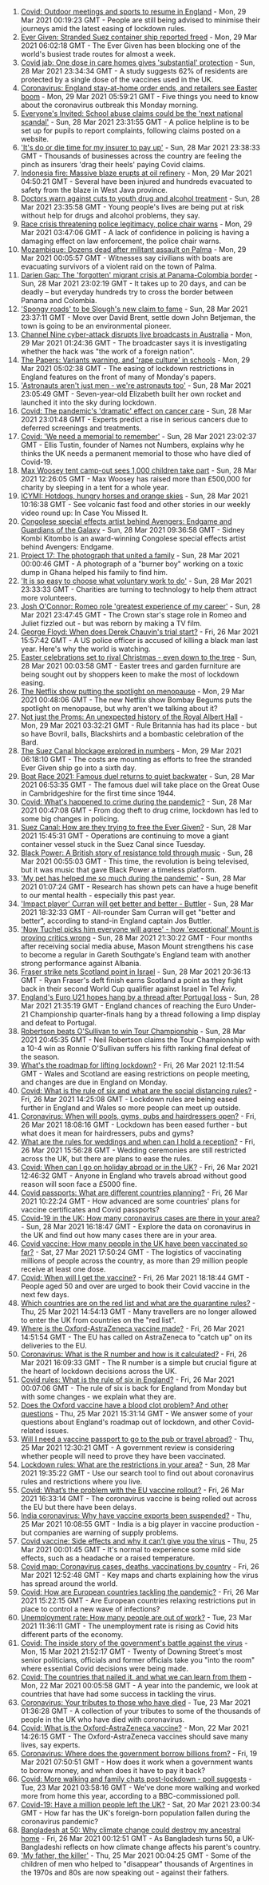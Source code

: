 1. [Covid: Outdoor meetings and sports to resume in England](https://www.bbc.co.uk/news/uk-56559173) - Mon, 29 Mar 2021 00:19:23 GMT - People are still being advised to minimise their journeys amid the latest easing of lockdown rules.
2. [Ever Given: Stranded Suez container ship reported freed](https://www.bbc.co.uk/news/world-middle-east-56559904) - Mon, 29 Mar 2021 06:02:18 GMT - The Ever Given has been blocking one of the world's busiest trade routes for almost a week.
3. [Covid jab: One dose in care homes gives 'substantial' protection](https://www.bbc.co.uk/news/health-56540729) - Sun, 28 Mar 2021 23:34:34 GMT - A study suggests 62% of residents are protected by a single dose of the vaccines used in the UK.
4. [Coronavirus: England stay-at-home order ends, and retailers see Easter boom](https://www.bbc.co.uk/news/uk-56561010) - Mon, 29 Mar 2021 05:59:21 GMT - Five things you need to know about the coronavirus outbreak this Monday morning.
5. [Everyone's Invited: School abuse claims could be the 'next national scandal'](https://www.bbc.co.uk/news/uk-56558487) - Sun, 28 Mar 2021 23:31:55 GMT - A police helpline is to be set up for pupils to report complaints, following claims posted on a website.
6. ['It's do or die time for my insurer to pay up'](https://www.bbc.co.uk/news/business-56535583) - Sun, 28 Mar 2021 23:38:33 GMT - Thousands of businesses across the country are feeling the pinch as insurers 'drag their heels' paying Covid claims.
7. [Indonesia fire: Massive blaze erupts at oil refinery](https://www.bbc.co.uk/news/world-asia-56560826) - Mon, 29 Mar 2021 04:50:21 GMT - Several have been injured and hundreds evacuated to safety from the blaze in West Java province.
8. [Doctors warn against cuts to youth drug and alcohol treatment](https://www.bbc.co.uk/news/health-56541330) - Sun, 28 Mar 2021 23:35:58 GMT - Young people's lives are being put at risk without help for drugs and alcohol problems, they say.
9. [Race crisis threatening police legitimacy, police chair warns](https://www.bbc.co.uk/news/uk-56559834) - Mon, 29 Mar 2021 03:47:06 GMT - A lack of confidence in policing is having a damaging effect on law enforcement, the police chair warns.
10. [Mozambique: Dozens dead after militant assault on Palma](https://www.bbc.co.uk/news/world-africa-56557623) - Mon, 29 Mar 2021 00:05:57 GMT - Witnesses say civilians with boats are evacuating survivors of a violent raid on the town of Palma.
11. [Darien Gap: The 'forgotten' migrant crisis at Panama-Colombia border](https://www.bbc.co.uk/news/world-latin-america-56544700) - Sun, 28 Mar 2021 23:02:19 GMT - It takes up to 20 days, and can be deadly – but everyday hundreds try to cross the border between Panama and Colombia.
12. ['Spongy roads' to be Slough's new claim to fame](https://www.bbc.co.uk/news/uk-56556943) - Sun, 28 Mar 2021 23:37:11 GMT - Move over David Brent, settle down John Betjeman, the town is going to be an environmental pioneer.
13. [Channel Nine cyber-attack disrupts live broadcasts in Australia](https://www.bbc.co.uk/news/world-australia-56554641) - Mon, 29 Mar 2021 01:24:36 GMT - The broadcaster says it is investigating whether the hack was "the work of a foreign nation".
14. [The Papers: Variants warning, and 'rape culture' in schools](https://www.bbc.co.uk/news/blogs-the-papers-56559504) - Mon, 29 Mar 2021 05:02:38 GMT - The easing of lockdown restrictions in England features on the front of many of Monday's papers.
15. ['Astronauts aren't just men - we're astronauts too'](https://www.bbc.co.uk/news/uk-england-leicestershire-56445616) - Sun, 28 Mar 2021 23:05:49 GMT - Seven-year-old Elizabeth built her own rocket and launched it into the sky during lockdown.
16. [Covid: The pandemic's 'dramatic' effect on cancer care](https://www.bbc.co.uk/news/world-us-canada-56541223) - Sun, 28 Mar 2021 23:01:48 GMT - Experts predict a rise in serious cancers due to deferred screenings and treatments.
17. [Covid: 'We need a memorial to remember'](https://www.bbc.co.uk/news/uk-56544699) - Sun, 28 Mar 2021 23:02:37 GMT - Ellis Tustin, founder of Names not Numbers, explains why he thinks the UK needs a permanent memorial to those who have died of Covid-19.
18. [Max Woosey tent camp-out sees 1,000 children take part](https://www.bbc.co.uk/news/uk-england-devon-56548931) - Sun, 28 Mar 2021 12:26:05 GMT - Max Woosey has raised more than £500,000 for charity by sleeping in a tent for a whole year.
19. [ICYMI: Hotdogs, hungry horses and orange skies](https://www.bbc.co.uk/news/world-56540269) - Sun, 28 Mar 2021 10:16:38 GMT - See volcanic fast food and other stories in our weekly video round up: In Case You Missed It.
20. [Congolese special effects artist behind Avengers: Endgame and Guardians of the Galaxy](https://www.bbc.co.uk/news/world-africa-56545250) - Sun, 28 Mar 2021 09:36:58 GMT - Sidney Kombi Kitombo is an award-winning Congolese special effects artist behind Avengers: Endgame.
21. [Project 17: The photograph that united a family](https://www.bbc.co.uk/news/world-africa-56541869) - Sun, 28 Mar 2021 00:00:46 GMT - A photograph of a "burner boy" working on a toxic dump in Ghana helped his family to find him.
22. ['It is so easy to choose what voluntary work to do'](https://www.bbc.co.uk/news/business-56510893) - Sun, 28 Mar 2021 23:33:33 GMT - Charities are turning to technology to help them attract more volunteers.
23. [Josh O'Connor: Romeo role 'greatest experience of my career'](https://www.bbc.co.uk/news/entertainment-arts-56487343) - Sun, 28 Mar 2021 23:47:45 GMT - The Crown star's stage role in Romeo and Juliet fizzled out - but was reborn by making a TV film.
24. [George Floyd: When does Derek Chauvin's trial start?](https://www.bbc.co.uk/news/world-us-canada-56270334) - Fri, 26 Mar 2021 15:57:42 GMT - A US police officer is accused of killing a black man last year. Here's why the world is watching.
25. [Easter celebrations set to rival Christmas - even down to the tree](https://www.bbc.co.uk/news/business-56541002) - Sun, 28 Mar 2021 00:03:58 GMT - Easter trees and garden furniture are being sought out by shoppers keen to make the most of lockdown easing.
26. [The Netflix show putting the spotlight on menopause](https://www.bbc.co.uk/news/world-asia-india-56523148) - Mon, 29 Mar 2021 00:48:06 GMT - The new Netflix show Bombay Begums puts the spotlight on menopause, but why aren't we talking about it?
27. [Not just the Proms: An unexpected history of the Royal Albert Hall](https://www.bbc.co.uk/news/uk-england-london-56428543) - Mon, 29 Mar 2021 03:32:21 GMT - Rule Britannia has had its place - but so have Bovril, balls, Blackshirts and a bombastic celebration of the Bard.
28. [The Suez Canal blockage explored in numbers](https://www.bbc.co.uk/news/business-56559073) - Mon, 29 Mar 2021 06:18:10 GMT - The costs are mounting as efforts to free the stranded Ever Given ship go into a sixth day.
29. [Boat Race 2021: Famous duel returns to quiet backwater](https://www.bbc.co.uk/news/uk-england-cambridgeshire-56338056) - Sun, 28 Mar 2021 06:53:35 GMT - The famous duel will take place on the Great Ouse in Cambridgeshire for the first time since 1944.
30. [Covid: What's happened to crime during the pandemic?](https://www.bbc.co.uk/news/56463680) - Sun, 28 Mar 2021 00:47:08 GMT - From dog theft to drug crime, lockdown has led to some big changes in policing.
31. [Suez Canal: How are they trying to free the Ever Given?](https://www.bbc.co.uk/news/56523659) - Sun, 28 Mar 2021 15:45:31 GMT - Operations are continuing to move a giant container vessel stuck in the Suez Canal since Tuesday.
32. [Black Power: A British story of resistance told through music](https://www.bbc.co.uk/news/stories-56529301) - Sun, 28 Mar 2021 00:55:03 GMT - This time, the revolution is being televised, but it was music that gave Black Power a timeless platform.
33. ['My pet has helped me so much during the pandemic'](https://www.bbc.co.uk/news/newsbeat-56537990) - Sun, 28 Mar 2021 01:07:24 GMT - Research has shown pets can have a huge benefit to our mental health - especially this past year.
34. ['Impact player' Curran will get better and better - Buttler](https://www.bbc.co.uk/sport/cricket/56559124) - Sun, 28 Mar 2021 18:32:33 GMT - All-rounder Sam Curran will get "better and better", according to stand-in England captain Jos Buttler.
35. ['Now Tuchel picks him everyone will agree' - how 'exceptional' Mount is proving critics wrong](https://www.bbc.co.uk/sport/football/56559161) - Sun, 28 Mar 2021 21:30:22 GMT - Four months after receiving social media abuse, Mason Mount strengthens his case to become a regular in Gareth Southgate's England team with another strong performance against Albania.
36. [Fraser strike nets Scotland point in Israel](https://www.bbc.co.uk/sport/football/56472932) - Sun, 28 Mar 2021 20:36:13 GMT - Ryan Fraser's deft finish earns Scotland a point as they fight back in their second World Cup qualifier against Israel in Tel Aviv.
37. [England's Euro U21 hopes hang by a thread after Portugal loss](https://www.bbc.co.uk/sport/football/56551054) - Sun, 28 Mar 2021 21:35:19 GMT - England chances of reaching the Euro Under-21 Championship quarter-finals hang by a thread following a limp display and defeat to Portugal.
38. [Robertson beats O'Sullivan to win Tour Championship](https://www.bbc.co.uk/sport/snooker/56552769) - Sun, 28 Mar 2021 20:45:35 GMT - Neil Robertson claims the Tour Championship with a 10-4 win as Ronnie O'Sullivan suffers his fifth ranking final defeat of the season.
39. [What's the roadmap for lifting lockdown?](https://www.bbc.co.uk/news/explainers-52530518) - Fri, 26 Mar 2021 12:11:54 GMT - Wales and Scotland are easing restrictions on people meeting, and changes are due in England on Monday.
40. [Covid: What is the rule of six and what are the social distancing rules?](https://www.bbc.co.uk/news/uk-51506729) - Fri, 26 Mar 2021 14:25:08 GMT - Lockdown rules are being eased further in England and Wales so more people can meet up outside.
41. [Coronavirus: When will pools, gyms, pubs and hairdressers open?](https://www.bbc.co.uk/news/explainers-53349989) - Fri, 26 Mar 2021 18:08:16 GMT - Lockdown has been eased further - but what does it mean for hairdressers, pubs and gyms?
42. [What are the rules for weddings and when can I hold a reception?](https://www.bbc.co.uk/news/explainers-52811509) - Fri, 26 Mar 2021 15:56:28 GMT - Wedding ceremonies are still restricted across the UK, but there are plans to ease the rules.
43. [Covid: When can I go on holiday abroad or in the UK?](https://www.bbc.co.uk/news/explainers-52646738) - Fri, 26 Mar 2021 12:46:32 GMT - Anyone in England who travels abroad without good reason will soon face a £5000 fine.
44. [Covid passports: What are different countries planning?](https://www.bbc.co.uk/news/world-europe-56522408) - Fri, 26 Mar 2021 10:22:24 GMT - How advanced are some countries' plans for vaccine certificates and Covid passports?
45. [Covid-19 in the UK: How many coronavirus cases are there in your area?](https://www.bbc.co.uk/news/uk-51768274) - Sun, 28 Mar 2021 16:18:47 GMT - Explore the data on coronavirus in the UK and find out how many cases there are in your area.
46. [Covid vaccine: How many people in the UK have been vaccinated so far?](https://www.bbc.co.uk/news/health-55274833) - Sat, 27 Mar 2021 17:50:24 GMT - The logistics of vaccinating millions of people across the country, as more than 29 million people receive at least one dose.
47. [Covid: When will I get the vaccine?](https://www.bbc.co.uk/news/health-55045639) - Fri, 26 Mar 2021 18:18:44 GMT - People aged 50 and over are urged to book their Covid vaccine in the next few days.
48. [Which countries are on the red list and what are the quarantine rules?](https://www.bbc.co.uk/news/explainers-52544307) - Thu, 25 Mar 2021 14:54:13 GMT - Many travellers are no longer allowed to enter the UK from countries on the "red list".
49. [Where is the Oxford-AstraZeneca vaccine made?](https://www.bbc.co.uk/news/56483766) - Fri, 26 Mar 2021 14:51:54 GMT - The EU has called on AstraZeneca to "catch up" on its deliveries to the EU.
50. [Coronavirus: What is the R number and how is it calculated?](https://www.bbc.co.uk/news/health-52473523) - Fri, 26 Mar 2021 16:09:33 GMT - The R number is a simple but crucial figure at the heart of lockdown decisions across the UK.
51. [Covid rules: What is the rule of six in England?](https://www.bbc.co.uk/news/health-56526587) - Fri, 26 Mar 2021 00:07:06 GMT - The rule of six is back for England from Monday but with some changes - we explain what they are.
52. [Does the Oxford vaccine have a blood clot problem? And other questions](https://www.bbc.co.uk/news/world-asia-china-51176409) - Thu, 25 Mar 2021 15:31:14 GMT - We answer some of your questions about England's roadmap out of lockdown, and other Covid-related issues.
53. [Will I need a vaccine passport to go to the pub or travel abroad?](https://www.bbc.co.uk/news/explainers-55718553) - Thu, 25 Mar 2021 12:30:21 GMT - A government review is considering whether people will need to prove they have been vaccinated.
54. [Lockdown rules: What are the restrictions in your area?](https://www.bbc.co.uk/news/uk-54373904) - Sun, 28 Mar 2021 19:35:22 GMT - Use our search tool to find out about coronavirus rules and restrictions where you live.
55. [Covid: What’s the problem with the EU vaccine rollout?](https://www.bbc.co.uk/news/explainers-52380823) - Fri, 26 Mar 2021 16:33:14 GMT - The coronavirus vaccine is being rolled out across the EU but there have been delays.
56. [India coronavirus: Why have vaccine exports been suspended?](https://www.bbc.co.uk/news/world-asia-india-55571793) - Thu, 25 Mar 2021 10:08:55 GMT - India is a big player in vaccine production - but companies are warning of supply problems.
57. [Covid vaccine: Side effects and why it can’t give you the virus](https://www.bbc.co.uk/news/health-56437270) - Thu, 25 Mar 2021 00:01:45 GMT - It's normal to experience some mild side effects, such as a headache or a raised temperature.
58. [Covid map: Coronavirus cases, deaths, vaccinations by country](https://www.bbc.co.uk/news/world-51235105) - Fri, 26 Mar 2021 12:52:48 GMT - Key maps and charts explaining how the virus has spread around the world.
59. [Covid: How are European countries tackling the pandemic?](https://www.bbc.co.uk/news/explainers-53640249) - Fri, 26 Mar 2021 15:22:15 GMT - Are European countries relaxing restrictions put in place to control a new wave of infections?
60. [Unemployment rate: How many people are out of work?](https://www.bbc.co.uk/news/business-52660591) - Tue, 23 Mar 2021 11:36:11 GMT - The unemployment rate is rising as Covid hits different parts of the economy.
61. [Covid: The inside story of the government's battle against the virus](https://www.bbc.co.uk/news/uk-politics-56361599) - Mon, 15 Mar 2021 21:52:17 GMT - Twenty of Downing Street's most senior politicians, officials and former officials take you "into the room" where essential Covid decisions were being made.
62. [Covid: The countries that nailed it, and what we can learn from them](https://www.bbc.co.uk/news/uk-56455030) - Mon, 22 Mar 2021 00:05:58 GMT - A year into the pandemic, we look at countries that have had some success in tackling the virus.
63. [Coronavirus: Your tributes to those who have died](https://www.bbc.co.uk/news/uk-52676411) - Tue, 23 Mar 2021 01:36:28 GMT - A collection of your tributes to some of the thousands of people in the UK who have died with coronavirus.
64. [Covid: What is the Oxford-AstraZeneca vaccine?](https://www.bbc.co.uk/news/health-55302595) - Mon, 22 Mar 2021 14:26:15 GMT - The Oxford-AstraZeneca vaccines should save many lives, say experts.
65. [Coronavirus: Where does the government borrow billions from?](https://www.bbc.co.uk/news/business-50504151) - Fri, 19 Mar 2021 07:50:51 GMT - How does it work when a government wants to borrow money, and when does it have to pay it back?
66. [Covid: More walking and family chats post-lockdown - poll suggests](https://www.bbc.co.uk/news/uk-56490823) - Tue, 23 Mar 2021 03:58:16 GMT - We've done more walking and worked more from home this year, according to a BBC-commissioned poll.
67. [Covid-19: Have a million people left the UK?](https://www.bbc.co.uk/news/uk-56435100) - Sat, 20 Mar 2021 23:00:34 GMT - How far has the UK's foreign-born population fallen during the coronavirus pandemic?
68. [Bangladesh at 50: Why climate change could destroy my ancestral home](https://www.bbc.co.uk/news/world-asia-56485667) - Fri, 26 Mar 2021 00:12:51 GMT - As Bangladesh turns 50, a UK-Bangladeshi reflects on how climate change affects his parent's country.
69. ['My father, the killer'](https://www.bbc.co.uk/news/stories-51379981) - Thu, 25 Mar 2021 00:04:25 GMT - Some of the children of men who helped to "disappear" thousands of Argentines in the 1970s and 80s are now speaking out - against their fathers.
